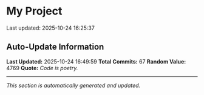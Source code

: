 # My Project


Last updated: 2025-10-24 16:25:37



































































## Auto-Update Information

**Last Updated:** 2025-10-24 16:49:59
**Total Commits:** 67
**Random Value:** 4769
**Quote:** _Code is poetry._

---
_This section is automatically generated and updated._